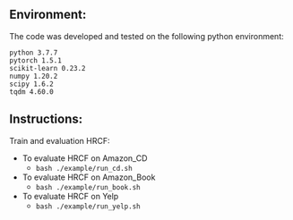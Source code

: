 <a name="Environment"/>

## Environment:
The code was developed and tested on the following python environment:
```
python 3.7.7
pytorch 1.5.1
scikit-learn 0.23.2
numpy 1.20.2
scipy 1.6.2
tqdm 4.60.0
```
<a name="instructions"/>

## Instructions:

Train and evaluation HRCF:

- To evaluate HRCF on Amazon_CD 
  - `bash ./example/run_cd.sh`
- To evaluate HRCF on Amazon_Book
   - `bash ./example/run_book.sh`
- To evaluate HRCF on Yelp
    - `bash ./example/run_yelp.sh`

<a name="citation"/>



